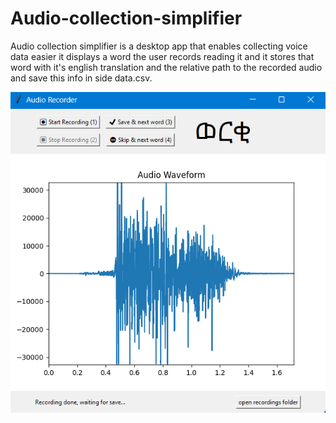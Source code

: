 # Audio-collection-simplifier
Audio collection simplifier is a desktop app that enables collecting voice data easier it displays a word the user records reading it and it stores that word with it's english translation and the relative path to the recorded audio and save this info in side data.csv.

![An image of the app](/screenshot1.png)